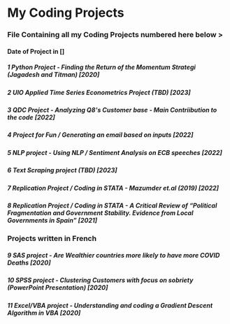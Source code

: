 # My Coding Projects

### File Containing all my Coding Projects numbered here below >
#### Date of Project in []

##### 1 Python Project - Finding the Return of the Momentum Strategi (Jagadesh and Titman) [2020]

##### 2 UIO Applied Time Series Econometrics Project (TBD) [2023]

##### 3 QDC Project - Analyzing Q8's Customer base - Main Contriibution to the code [2022]

##### 4 Project for Fun / Generating an email based on inputs [2022]

##### 5 NLP project - Using NLP / Sentiment Analysis on ECB speeches [2022]

##### 6 Text Scraping project (TBD) [2023]

##### 7 Replication Project / Coding in STATA - Mazumder et.al (2019) [2022]

##### 8 Replication Project / Coding in STATA -  A Critical Review of “Political Fragmentation and Government Stability. Evidence from Local Governments in Spain” [2021]


### Projects written in French
##### 9 SAS project - Are Wealthier countries more likely to have more COVID Deaths [2020]

##### 10 SPSS project - Clustering Customers with focus on sobriety (PowerPoint Presentation) [2020]

##### 11 Excel/VBA project - Understanding and coding a Gradient Descent Algorithm in VBA [2020]
